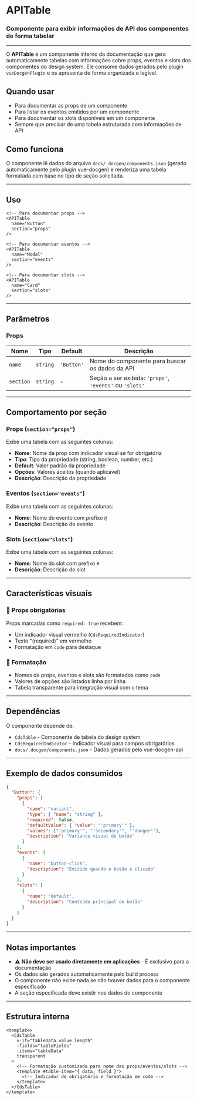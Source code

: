 # APITable

### Componente para exibir informações de API dos componentes de forma tabelar
---

O **APITable** é um componente interno da documentação que gera automaticamente tabelas com informações sobre props, eventos e slots dos componentes do design system. Ele consome dados gerados pelo plugin `vueDocgenPlugin` e os apresenta de forma organizada e legível.

## Quando usar

- Para documentar as props de um componente
- Para listar os eventos emitidos por um componente  
- Para documentar os slots disponíveis em um componente
- Sempre que precisar de uma tabela estruturada com informações de API

## Como funciona

O componente lê dados do arquivo `docs/.docgen/components.json` (gerado automaticamente pelo plugin vue-docgen) e renderiza uma tabela formatada com base no tipo de seção solicitada.

---

## Uso

```vue
<!-- Para documentar props -->
<APITable
  name="Button"
  section="props"
/>

<!-- Para documentar eventos -->
<APITable
  name="Modal" 
  section="events"
/>

<!-- Para documentar slots -->
<APITable
  name="Card"
  section="slots"
/>
```

---

## Parâmetros

### Props

| Nome | Tipo | Default | Descrição |
|------|------|---------|-----------|
| `name` | `string` | `'Button'` | Nome do componente para buscar os dados da API |
| `section` | `string` | - | Seção a ser exibida: `'props'`, `'events'` ou `'slots'` |

---

## Comportamento por seção

### Props (`section="props"`)

Exibe uma tabela com as seguintes colunas:
- **Nome**: Nome da prop com indicador visual se for obrigatória
- **Tipo**: Tipo da propriedade (string, boolean, number, etc.)
- **Default**: Valor padrão da propriedade
- **Opções**: Valores aceitos (quando aplicável)
- **Descrição**: Descrição da propriedade

### Eventos (`section="events"`)

Exibe uma tabela com as seguintes colunas:
- **Nome**: Nome do evento com prefixo `@`
- **Descrição**: Descrição do evento

### Slots (`section="slots"`)

Exibe uma tabela com as seguintes colunas:
- **Nome**: Nome do slot com prefixo `#`
- **Descrição**: Descrição do slot

---

## Características visuais

### 🔴 Props obrigatórias
Props marcadas como `required: true` recebem:
- Um indicador visual vermelho (`CdsRequiredIndicator`)
- Texto "(required)" em vermelho
- Formatação em `code` para destaque

### 📝 Formatação
- Nomes de props, eventos e slots são formatados como `code`
- Valores de opções são listados linha por linha
- Tabela transparente para integração visual com o tema

---

## Dependências

O componente depende de:
- `CdsTable` - Componente de tabela do design system
- `CdsRequiredIndicator` - Indicador visual para campos obrigatórios
- `docs/.docgen/components.json` - Dados gerados pelo vue-docgen-api

---

## Exemplo de dados consumidos

```json
{
  "Button": {
    "props": [
      {
        "name": "variant",
        "type": { "name": "string" },
        "required": false,
        "defaultValue": { "value": "'primary'" },
        "values": ["'primary'", "'secondary'", "'danger'"],
        "description": "Variante visual do botão"
      }
    ],
    "events": [
      {
        "name": "button-click",
        "description": "Emitido quando o botão é clicado"
      }
    ],
    "slots": [
      {
        "name": "default",
        "description": "Conteúdo principal do botão"
      }
    ]
  }
}
```

---

## Notas importantes

- ⚠️ **Não deve ser usado diretamente em aplicações** - É exclusivo para a documentação
- Os dados são gerados automaticamente pelo build process
- O componente não exibe nada se não houver dados para o componente especificado
- A seção especificada deve existir nos dados do componente

---

## Estrutura interna

```vue path=null start=null
<template>
  <CdsTable
    v-if="tableData.value.length"
    :fields="tableFields"
    :items="tableData"
    transparent
  >
    <!-- Formatação customizada para nome das props/eventos/slots -->
    <template #table-item="{ data, field }">
      <!-- Indicador de obrigatório e formatação em code -->
    </template>
  </CdsTable>
</template>
```